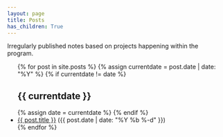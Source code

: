 ```yaml
---
layout: page
title: Posts
has_children: True
---
```


Irregularly published notes based on projects happening within the program.
<ul>
{% for post in site.posts %}
  {% assign currentdate = post.date | date: "%Y" %}
  {% if currentdate != date %}
    <h2>{{ currentdate }}</h2>
    {% assign date = currentdate %}
  {% endif %}
    <li><a href="{{ post.url | prepend: site.baseurl }}">{{ post.title }}</a> ({{ post.date | date: "%Y %b %-d" }})</li>
{% endfor %}
</ul>
